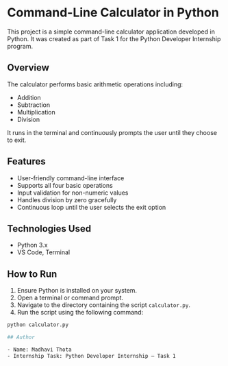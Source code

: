 # Command-Line Calculator in Python

This project is a simple command-line calculator application developed in Python. It was created as part of Task 1 for the Python Developer Internship program.

## Overview

The calculator performs basic arithmetic operations including:
- Addition
- Subtraction
- Multiplication
- Division

It runs in the terminal and continuously prompts the user until they choose to exit.

## Features

- User-friendly command-line interface
- Supports all four basic operations
- Input validation for non-numeric values
- Handles division by zero gracefully
- Continuous loop until the user selects the exit option

## Technologies Used
- Python 3.x
- VS Code, Terminal

## How to Run

1. Ensure Python is installed on your system.
2. Open a terminal or command prompt.
3. Navigate to the directory containing the script `calculator.py`.
4. Run the script using the following command:

```bash
python calculator.py

## Author

- Name: Madhavi Thota  
- Internship Task: Python Developer Internship — Task 1


